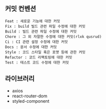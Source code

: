 ## 커밋 컨벤션

```
Feat : 새로운 기능에 대한 커밋
Fix : build 빌드 관련 파일 수정에 대한 커밋
Build : 빌드 관련 파일 수정에 대한 커밋
Chore : 그 외 자잘한 수정에 대한 커밋(rlxk qusrud)
Ci : CI 관련 설정 수정에 대한 커밋
Docs : 문서 수정에 대한 커밋
Style : 코드 스타일 혹은 포맷 등에 관한 커밋
Refactor : 코드 리팩토링에 대한 커밋
Test : 테스트 코드 수정에 대한 커밋
```

## 라이브러리

- axios
- react-router-dom
- styled-component

